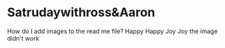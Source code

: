 # Satrudaywithross&Aaron
How do I add images to the read me file? 
Happy Happy Joy Joy
the image didn't work
